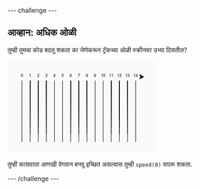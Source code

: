 \--- challenge \---

## आव्हान: अधिक ओळी

तुम्ही तुमचा कोड बदलू शकता का जेणेकरून ट्रॅकच्या ओळी स्क्रीनवर उभ्या दिसतील?

![screenshot](images/race-challenge1.png)

तुम्ही कासवाला आणखी वेगवान बनवू इच्छित असल्यास तुम्ही `speed(0)` वापरू शकता.

\--- /challenge \---